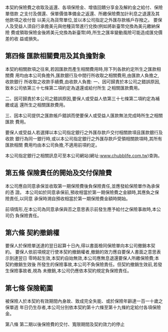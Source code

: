 本契約保險費之收取及返還、各項保險金、增值回饋分享金及解約金之給付、保險單借款 之支付及償還、保單價值準備金之返還、所繳保險費加計利息之退還及其他款項之收付皆 以美元為貨幣單位,並以本公司指定之外匯存款帳戶存撥之。 要保人及受益人須自行承擔美元與他種貨幣進行兌換(例如將新臺幣兌換為美元繳納保險 費或領取保險金後將美元兌換為新臺幣)時,所生之匯率變動風險可能造成匯兌價差的收 益或損失。

## 第四條 匯款相關費用及其負擔對象

本契約相關款項之往來,若因匯款而產生相關費用時,除下列各款約定所生之匯款相關費 用均由本公司負擔外,匯款銀行及中間行所收取之相關費用,由匯款人負擔之,收款銀行 所收取之收款手續費,由收款人負擔: 一、因可歸責於本公司之錯誤原因,致本公司依第三十七條第二項約定為退還或給付所生 之相關匯款費用。

二、因可歸責於本公司之錯誤原因,要保人或受益人依第三十七條第二項約定為補繳或返 還所生之相關匯款費用。

三、因本公司提供之匯款帳戶錯誤而使要保人或受益人匯款無法完成時所生之相關匯款 費用。

要保人或受益人若選擇以本公司指定銀行之外匯存款戶交付相關款項且匯款銀行及收款 銀行為同一銀行時,或以本公司指定銀行之外匯存款戶受領相關款項時,其所有匯款相關 費用均由本公司負擔,不適用前項約定。

本公司指定銀行之相關訊息可至本公司網站(網址:www.chubblife.com.tw)查詢。

## 第五條 保險責任的開始及交付保險費

本公司應自同意承保並收取第一期保險費後負保險責任,並應發給保險單作為承保的憑 證。 本公司如於同意承保前,預收相當於第一期保險費之金額時,其應負之保險責任,以同意 承保時溯自預收相當於第一期保險費金額時開始。

前項情形,在本公司為同意承保與否之意思表示前發生應予給付之保險事故時,本公司仍 負保險責任。

## 第六條 契約撤銷權

要保人於保險單送達的翌日起算十日內,得以書面檢同保險單向本公司撤銷本契約。 要保人依前項規定行使本契約撤銷權者,撤銷的效力應自要保人書面之意思表示到達翌日 零時起生效,本契約自始無效,本公司應無息退還要保人所繳保險費;本契約撤銷生效後 所發生的保險事故,本公司不負保險責任。但契約撤銷生效前,若發生保險事故者,視為 未撤銷,本公司仍應依本契約規定負保險責任。

## 第七條 保險範圍

被保險人於本契約有效期間內身故、致成完全失能、或於保險年齡達一百一十歲之保單週 年日仍生存者,本公司分別依本契約第十六條至第十九條約定給付各項保險金。

第八條 第二期以後保險費的交付、寬限期間及契約效力的停止